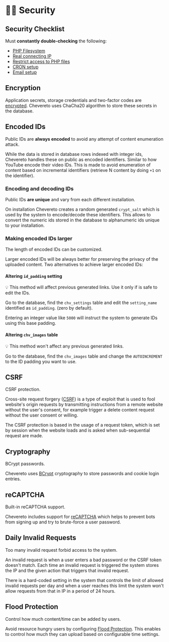 # 👮‍♀️ Security

## Security Checklist

Must **constantly double-checking** the following:

* [PHP Filesystem](../stack/php.md#php-filesystem)
* [Real connecting IP](../stack/web-server.md#real-connecting-ip)
* [Restrict access to PHP files](../stack/web-server.md#restrict-direct-access-to-php-files)
* [CRON setup](../stack/cron.md)
* [Email setup](https://v4-admin.chevereto.com/settings/email.html)

## Encryption

Application secrets, storage credentials and two-factor codes are [encrypted](encryption.md). Chevereto uses ChaCha20 algorithm to store these secrets in the database.

## Encoded IDs

Public IDs are **always encoded** to avoid any attempt of content enumeration attack.

While the data is stored in database rows indexed with integer ids, Chevereto handles these on public as encoded identifiers. Similar to how YouTube encode their video IDs. This is made to avoid enumeration of content based on incremental identifiers (retrieve N content by doing `+1` on the identifier).

### Encoding and decoding IDs

Public IDs **are unique** and vary from each different installation.

On installation Chevereto creates a random generated `crypt_salt` which is used by the system to encode/decode these identifiers. This allows to convert the numeric ids stored in the database to alphanumeric ids unique to your installation.

### Making encoded IDs larger

The length of encoded IDs can be customized.

Larger encoded IDs will be always better for preserving the privacy of the uploaded content. Two alternatives to achieve larger encoded IDs:

#### Altering `id_padding` setting

💡 This method will affect previous generated links. Use it only if is safe to edit the IDs.

Go to the database, find the `chv_settings` table and edit the `setting_name` identified as `id_padding`. (zero by default).

Entering an integer value like `5000` will instruct the system to generate IDs using this base padding.

#### Altering `chv_images` table

💡 This method won't affect any previous generated links.

Go to the database, find the `chv_images` table and change the `AUTOINCREMENT` to the ID padding you want to use.

## CSRF

CSRF protection.

Cross-site request forgery ([CSRF](https://en.wikipedia.org/wiki/Cross-site_request_forgery)) is a type of exploit that is used to fool website's origin requests by transmitting instructions from a remote website without the user's consent, for example trigger a delete content request without the user consent or willing.

The CSRF protection is based in the usage of a request token, which is set by session when the website loads and is asked when sub-sequential request are made.

## Cryptography

BCrypt passwords.

Chevereto uses [BCrypt](https://en.wikipedia.org/wiki/Bcrypt) cryptography to store passwords and cookie login entries.

## reCAPTCHA

Built-in reCAPTCHA support.

Chevereto includes support for [reCAPTCHA](https://v4-admin.chevereto.com/settings/external-services.html#recaptcha) which helps to prevent bots from signing up and try to brute-force a user password.

## Daily Invalid Requests

Too many invalid request forbid access to the system.

An invalid request is when a user enters a bad password or the CSRF token doesn't match. Each time an invalid request is triggered the system stores the IP and the given action that triggers that invalid request.

There is a hard-coded setting in the system that controls the limit of allowed invalid requests per day and when a user reaches this limit the system won't allow requests from that in IP in a period of 24 hours.

## Flood Protection

Control how much content/time can be added by users.

Avoid resource hungry users by configuring [Flood Protection](https://v4-admin.chevereto.com/settings/flood-protection.html). This enables to control how much they can upload based on configurable time settings.
